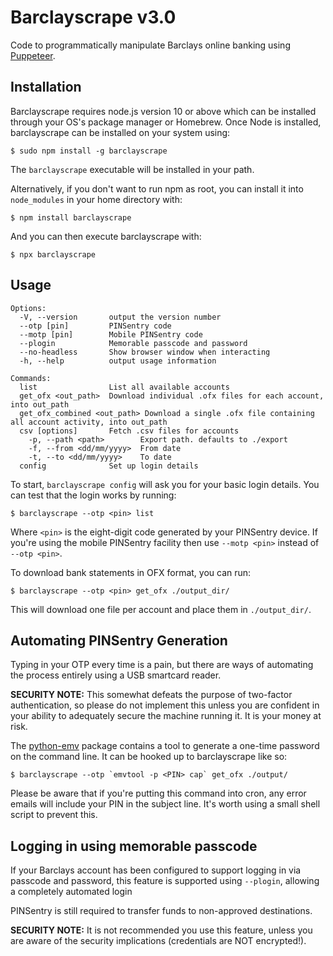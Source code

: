 Barclayscrape v3.0
==================
Code to programmatically manipulate Barclays online banking using
[Puppeteer](https://github.com/GoogleChrome/puppeteer).

Installation
------------

Barclayscrape requires node.js version 10 or above which can be
installed through your OS's package manager or Homebrew. Once Node
is installed, barclayscrape can be installed on your system using:

    $ sudo npm install -g barclayscrape

The `barclayscrape` executable will be installed in your path.

Alternatively, if you don't want to run npm as root, you can install
it into `node_modules` in your home directory with:

    $ npm install barclayscrape

And you can then execute barclayscrape with:

    $ npx barclayscrape

Usage
-----
```
Options:
  -V, --version       output the version number
  --otp [pin]         PINSentry code
  --motp [pin]        Mobile PINSentry code
  --plogin            Memorable passcode and password
  --no-headless       Show browser window when interacting
  -h, --help          output usage information

Commands:
  list                List all available accounts
  get_ofx <out_path>  Download individual .ofx files for each account, into out_path
  get_ofx_combined <out_path> Download a single .ofx file containing all account activity, into out_path
  csv [options]       Fetch .csv files for accounts
    -p, --path <path>        Export path. defaults to ./export
    -f, --from <dd/mm/yyyy>  From date
    -t, --to <dd/mm/yyyy>    To date
  config              Set up login details
```

To start, `barclayscrape config` will ask you for your basic login
details. You can test that the login works by running:

    $ barclayscrape --otp <pin> list

Where `<pin>` is the eight-digit code generated by your PINSentry device.
If you're using the mobile PINSentry facility then use `--motp <pin>`
instead of `--otp <pin>`.

To download bank statements in OFX format, you can run:

    $ barclayscrape --otp <pin> get_ofx ./output_dir/

This will download one file per account and place them in `./output_dir/`.

Automating PINSentry Generation
-------------------------------

Typing in your OTP every time is a pain, but there are ways of
automating the process entirely using a USB smartcard reader.

**SECURITY NOTE:** This somewhat defeats the purpose of two-factor
authentication, so please do not implement this unless you are confident
in your ability to adequately secure the machine running it. It is your
money at risk.

The [python-emv](https://github.com/russss/python-emv) package contains
a tool to generate a one-time password on the command line. It can be
hooked up to barclayscrape like so:

    $ barclayscrape --otp `emvtool -p <PIN> cap` get_ofx ./output/

Please be aware that if you're putting this command into cron, any error
emails will include your PIN in the subject line. It's worth using a small
shell script to prevent this.

Logging in using memorable passcode
-----------------------------------
If your Barclays account has been configured to support logging in via 
passcode and password, this feature is supported using `--plogin`,
allowing a completely automated login

PINSentry is still required to transfer funds to non-approved destinations.

**SECURITY NOTE:** It is not recommended you use this feature, unless you are aware 
of the security implications (credentials are NOT encrypted!).
